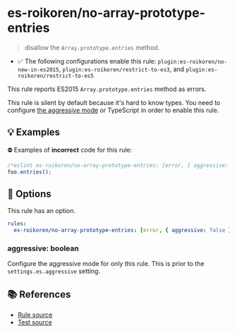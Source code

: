 # es-roikoren/no-array-prototype-entries
> disallow the `Array.prototype.entries` method.

- ✅ The following configurations enable this rule: `plugin:es-roikoren/no-new-in-es2015`, `plugin:es-roikoren/restrict-to-es3`, and `plugin:es-roikoren/restrict-to-es5`

This rule reports ES2015 `Array.prototype.entries` method as errors.

This rule is silent by default because it's hard to know types. You need to configure [the aggressive mode](../#the-aggressive-mode) or TypeScript in order to enable this rule.

## 💡 Examples

⛔ Examples of **incorrect** code for this rule:

```js
/*eslint es-roikoren/no-array-prototype-entries: [error, { aggressive: true }] */
foo.entries();
```

## 🔧 Options

This rule has an option.

```yml
rules:
  es-roikoren/no-array-prototype-entries: [error, { aggressive: false }]
```

### aggressive: boolean

Configure the aggressive mode for only this rule.
This is prior to the `settings.es.aggressive` setting.

## 📚 References

- [Rule source](https://github.com/roikoren755/eslint-plugin-es/blob/v0.0.1/src/rules/no-array-prototype-entries.ts)
- [Test source](https://github.com/roikoren755/eslint-plugin-es/blob/v0.0.1/tests/src/rules/no-array-prototype-entries.ts)

